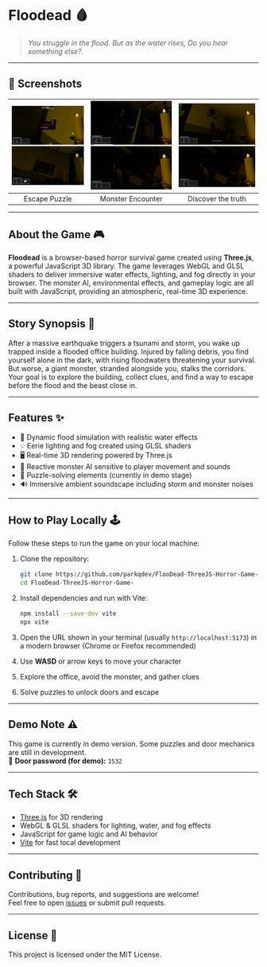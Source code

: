 # Floodead 🩸

> *You struggle in the flood. But as the water rises, Do you hear something else?.*

---

## 🎥 Screenshots

| ![ss1](./readme/ss1.png) ![ss1](./readme/ss4.png)  | ![ss2](./readme/ss2.png) ![ss1](./readme/ss6.png)  | ![ss3](./readme/ss3.png) ![ss5](./readme/ss6.png) |
|:------------------------------:|:------------------------------:|:------------------------------:|
| Escape Puzzle                | Monster Encounter                | Discover the truth


---

## About the Game 🎮

**Floodead** is a browser-based horror survival game created using **Three.js**, a powerful JavaScript 3D library. The game leverages WebGL and GLSL shaders to deliver immersive water effects, lighting, and fog directly in your browser. The monster AI, environmental effects, and gameplay logic are all built with JavaScript, providing an atmospheric, real-time 3D experience.

---

## Story Synopsis 📖

After a massive earthquake triggers a tsunami and storm, you wake up trapped inside a flooded office building. Injured by falling debris, you find yourself alone in the dark, with rising floodwaters threatening your survival. But worse, a giant monster, stranded alongside you, stalks the corridors. Your goal is to explore the building, collect clues, and find a way to escape before the flood and the beast close in.

---

## Features ✨

- 🌊 Dynamic flood simulation with realistic water effects  
- 💡 Eerie lighting and fog created using GLSL shaders  
- 🖥️ Real-time 3D rendering powered by Three.js  
- 👾 Reactive monster AI sensitive to player movement and sounds  
- 🧩 Puzzle-solving elements (currently in demo stage)  
- 🔊 Immersive ambient soundscape including storm and monster noises  

---

## How to Play Locally 🕹️

Follow these steps to run the game on your local machine:

1. Clone the repository:
    ```bash
    git clone https://github.com/parkqdev/FlooDead-ThreeJS-Horror-Game-.git
    cd FlooDead-ThreeJS-Horror-Game-
    ```

2. Install dependencies and run with Vite:
    ```bash
    npm install --save-dev vite
    npx vite
    ```

3. Open the URL shown in your terminal (usually `http://localhost:5173`) in a modern browser (Chrome or Firefox recommended)

4. Use **WASD** or arrow keys to move your character

5. Explore the office, avoid the monster, and gather clues

6. Solve puzzles to unlock doors and escape

---

## Demo Note ⚠️

This game is currently in demo version. Some puzzles and door mechanics are still in development.  
🔑 **Door password (for demo):** `1532`

---

## Tech Stack 🛠️

- [Three.js](https://threejs.org/) for 3D rendering  
- WebGL & GLSL shaders for lighting, water, and fog effects  
- JavaScript for game logic and AI behavior  
- [Vite](https://vitejs.dev/) for fast local development  

---

## Contributing 🤝

Contributions, bug reports, and suggestions are welcome!  
Feel free to open [issues](https://github.com/parkqdev/FlooDead-ThreeJS-Horror-Game-/issues) or submit pull requests.

---

## License 📄

This project is licensed under the MIT License.
